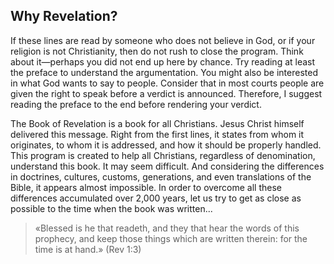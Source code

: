 ## Why Revelation?

If these lines are read by someone who does not believe in God, or if your religion is not Christianity, then do not rush to close the program. Think about it—perhaps you did not end up here by chance. Try reading at least the preface to understand the argumentation. You might also be interested in what God wants to say to people. Consider that in most courts people are given the right to speak before a verdict is announced. Therefore, I suggest reading the preface to the end before rendering your verdict.

The Book of Revelation is a book for all Christians. Jesus Christ himself delivered this message. Right from the first lines, it states from whom it originates, to whom it is addressed, and how it should be properly handled. This program is created to help all Christians, regardless of denomination, understand this book. It may seem difficult. And considering the differences in doctrines, cultures, customs, generations, and even translations of the Bible, it appears almost impossible. In order to overcome all these differences accumulated over 2,000 years, let us try to get as close as possible to the time when the book was written...

> «Blessed is he that readeth, and they that hear the words of this prophecy, and keep those things which are written therein: for the time is at hand.» (Rev 1:3)
